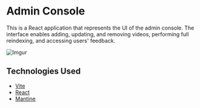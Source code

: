 # Admin Console

This is a React application that represents the UI of the admin console. 
The interface enables adding, updating, and removing videos, performing full reindexing, and accessing users' feedback.

![Imgur](https://i.imgur.com/m4ztxNs.png)

## Technologies Used

- [Vite](https://vitejs.dev)
- [React](https://react.dev/)
- [Mantine](https://mantine.dev/)
